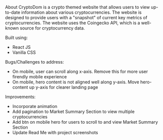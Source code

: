 About
CryptoDom is a crypto themed website that allows users to view up-to-date information about various cryptocurrencies. The website is designed to provide users with a "snapshot" of current key metrics of cryptocurrencies. The website uses the Coingecko API, which is a well-known source for cryptocurrency data.

Built using:
- React JS
- Vanilla CSS

Bugs/Challenges to address:
- On mobile, user can scroll along x-axis. Remove this for more user firendly mobile experience
- On mobile, hero content is not aligned well along y-axis. Move hero-content up y-axis for clearer landing page

 Improvements:
 - Incorporate animation
 - Add pagination to Market Summary Section to view multiple cryptocurrencies
 - Add btn on mobile hero for users to scroll to and view Market Summary Section
 - Update Read Me with project screenshots
